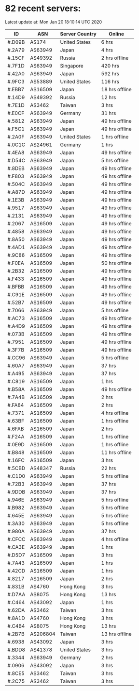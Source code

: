 # 82 recent servers:

Latest update at: Mon Jan 20 18:10:14 UTC 2020

| ID | ASN | Server Country | Online |
| -- | --- | -------------- | ------ |
| #.D09B | AS174 | United States | 6 hrs |
| #.2A79 | AS63949 | Japan | 4 hrs |
| #.15CF | AS49392 | Russia | 2 hrs offline |
| #.7F1D | AS63949 | Singapore | 420 hrs |
| #.42A0 | AS63949 | Japan | 592 hrs |
| #.9FC3 | AS53889 | United States | 116 hrs |
| #.EBB7 | AS16509 | Japan | 18 hrs offline |
| #.14D9 | AS49392 | Russia | 12 hrs |
| #.7E1D | AS3462 | Taiwan | 3 hrs |
| #.E0CF | AS63949 | Germany | 31 hrs |
| #.5812 | AS63949 | Japan | 49 hrs offline |
| #.F5C1 | AS63949 | Japan | 49 hrs offline |
| #.2A0F | AS63949 | United States | 1 hrs offline |
| #.0C1C | AS24961 | Germany | 1 hrs |
| #.4EA8 | AS63949 | Japan | 49 hrs offline |
| #.D54C | AS63949 | Japan | 5 hrs offline |
| #.8DEB | AS63949 | Japan | 49 hrs offline |
| #.F803 | AS63949 | Japan | 49 hrs offline |
| #.504C | AS63949 | Japan | 49 hrs offline |
| #.A87D | AS63949 | Japan | 49 hrs offline |
| #.1E3B | AS63949 | Japan | 49 hrs offline |
| #.9517 | AS63949 | Japan | 49 hrs offline |
| #.2131 | AS63949 | Japan | 49 hrs offline |
| #.2067 | AS16509 | Japan | 49 hrs offline |
| #.4858 | AS63949 | Japan | 49 hrs offline |
| #.8A50 | AS63949 | Japan | 49 hrs offline |
| #.4AD1 | AS63949 | Japan | 49 hrs offline |
| #.9C86 | AS16509 | Japan | 49 hrs offline |
| #.F0EA | AS16509 | Japan | 50 hrs offline |
| #.2B32 | AS16509 | Japan | 49 hrs offline |
| #.F433 | AS16509 | Japan | 49 hrs offline |
| #.BFBB | AS16509 | Japan | 49 hrs offline |
| #.C91E | AS16509 | Japan | 49 hrs offline |
| #.52B7 | AS16509 | Japan | 49 hrs offline |
| #.7066 | AS63949 | Japan | 5 hrs offline |
| #.AC73 | AS16509 | Japan | 49 hrs offline |
| #.A4D9 | AS16509 | Japan | 49 hrs offline |
| #.073B | AS16509 | Japan | 49 hrs offline |
| #.7951 | AS16509 | Japan | 49 hrs offline |
| #.3F7B | AS16509 | Japan | 49 hrs offline |
| #.CC96 | AS63949 | Japan | 5 hrs offline |
| #.60A7 | AS63949 | Japan | 37 hrs |
| #.A495 | AS63949 | Japan | 37 hrs |
| #.C819 | AS16509 | Japan | 1 hrs |
| #.B58A | AS16509 | Japan | 49 hrs offline |
| #.7A4B | AS16509 | Japan | 2 hrs |
| #.FA84 | AS16509 | Japan | 2 hrs |
| #.7371 | AS16509 | Japan | 4 hrs offline |
| #.63BF | AS16509 | Japan | 1 hrs offline |
| #.6FAB | AS16509 | Japan | 2 hrs |
| #.F24A | AS16509 | Japan | 1 hrs offline |
| #.0E9D | AS16509 | Japan | 1 hrs offline |
| #.B848 | AS16509 | Japan | 11 hrs offline |
| #.16FC | AS16509 | Japan | 3 hrs |
| #.5CBD | AS48347 | Russia | 22 hrs |
| #.C1D0 | AS63949 | Japan | 5 hrs offline |
| #.72B3 | AS63949 | Japan | 37 hrs |
| #.9DDB | AS63949 | Japan | 37 hrs |
| #.946E | AS63949 | Japan | 5 hrs offline |
| #.B982 | AS63949 | Japan | 5 hrs offline |
| #.645E | AS63949 | Japan | 5 hrs offline |
| #.3A30 | AS63949 | Japan | 5 hrs offline |
| #.980A | AS63949 | Japan | 37 hrs |
| #.CFCC | AS63949 | Japan | 4 hrs offline |
| #.CA3E | AS63949 | Japan | 1 hrs |
| #.D5D7 | AS16509 | Japan | 3 hrs |
| #.7A43 | AS16509 | Japan | 1 hrs |
| #.42CD | AS16509 | Japan | 1 hrs |
| #.8217 | AS16509 | Japan | 2 hrs |
| #.831B | AS4760 | Hong Kong | 3 hrs |
| #.D7AA | AS8075 | Hong Kong | 13 hrs |
| #.C464 | AS43092 | Japan | 1 hrs |
| #.62DA | AS3462 | Taiwan | 3 hrs |
| #.8A1D | AS4760 | Hong Kong | 3 hrs |
| #.C4B4 | AS8075 | Hong Kong | 13 hrs |
| #.2B7B | AS206804 | Taiwan | 13 hrs offline |
| #.6938 | AS43092 | Japan | 3 hrs |
| #.BDD8 | AS41378 | United States | 3 hrs |
| #.3344 | AS63949 | Germany | 2 hrs |
| #.0906 | AS43092 | Japan | 3 hrs |
| #.8CE5 | AS3462 | Taiwan | 3 hrs |
| #.2C75 | AS3462 | Taiwan | 3 hrs |

